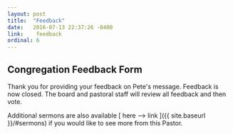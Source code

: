 ```yaml
---
layout: post
title:  "Feedback"
date:   2016-07-13 22:37:26 -0400
link:    feedback
ordinal: 6
---
```



## Congregation Feedback Form

Thank you for providing your feedback on Pete's message. Feedback is now closed. The board and pastoral staff will review all feedback and then vote. 

Additional sermons are also available [ here --> link ]({{ site.baseurl }}/#sermons) if you would like to see more from this Pastor.  